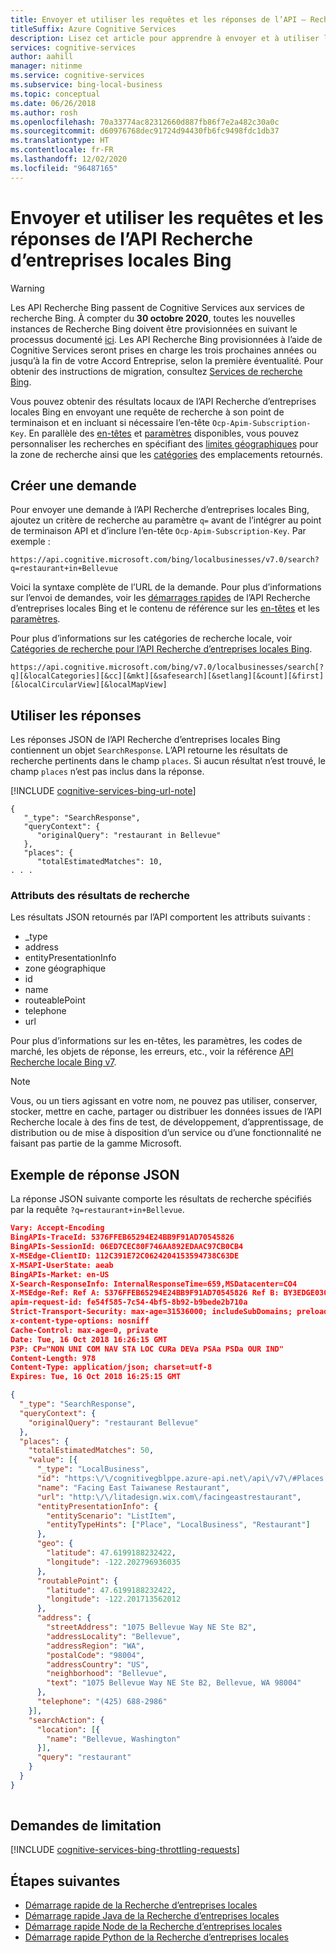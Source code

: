 ```yaml
---
title: Envoyer et utiliser les requêtes et les réponses de l’API – Recherche d’entreprises locales Bing
titleSuffix: Azure Cognitive Services
description: Lisez cet article pour apprendre à envoyer et à utiliser les résultats de recherche de l’API Recherche d’entreprises locales Bing.
services: cognitive-services
author: aahill
manager: nitinme
ms.service: cognitive-services
ms.subservice: bing-local-business
ms.topic: conceptual
ms.date: 06/26/2018
ms.author: rosh
ms.openlocfilehash: 70a33774ac82312660d887fb86f7e2a482c30a0c
ms.sourcegitcommit: d60976768dec91724d94430fb6fc9498fdc1db37
ms.translationtype: HT
ms.contentlocale: fr-FR
ms.lasthandoff: 12/02/2020
ms.locfileid: "96487165"
---
```

# <a name="sending-and-using-bing-local-business-search-api-queries-and-responses"></a>Envoyer et utiliser les requêtes et les réponses de l’API Recherche d’entreprises locales Bing

> [!WARNING]
> Les API Recherche Bing passent de Cognitive Services aux services de recherche Bing. À compter du **30 octobre 2020**, toutes les nouvelles instances de Recherche Bing doivent être provisionnées en suivant le processus documenté [ici](/bing/search-apis/bing-web-search/create-bing-search-service-resource).
> Les API Recherche Bing provisionnées à l’aide de Cognitive Services seront prises en charge les trois prochaines années ou jusqu’à la fin de votre Accord Entreprise, selon la première éventualité.
> Pour obtenir des instructions de migration, consultez [Services de recherche Bing](/bing/search-apis/bing-web-search/create-bing-search-service-resource).

Vous pouvez obtenir des résultats locaux de l’API Recherche d’entreprises locales Bing en envoyant une requête de recherche à son point de terminaison et en incluant si nécessaire l’en-tête `Ocp-Apim-Subscription-Key`. En parallèle des [en-têtes](local-search-reference.md#headers) et [paramètres](local-search-reference.md#query-parameters) disponibles, vous pouvez personnaliser les recherches en spécifiant des [limites géographiques](specify-geographic-search.md) pour la zone de recherche ainsi que les [catégories](local-search-query-response.md) des emplacements retournés.

## <a name="creating-a-request"></a>Créer une demande

Pour envoyer une demande à l’API Recherche d’entreprises locales Bing, ajoutez un critère de recherche au paramètre `q=` avant de l’intégrer au point de terminaison API et d’inclure l’en-tête `Ocp-Apim-Subscription-Key`. Par exemple :

`https://api.cognitive.microsoft.com/bing/localbusinesses/v7.0/search?q=restaurant+in+Bellevue`

Voici la syntaxe complète de l’URL de la demande. Pour plus d’informations sur l’envoi de demandes, voir les [démarrages rapides](quickstarts/local-quickstart.md) de l’API Recherche d’entreprises locales Bing et le contenu de référence sur les [en-têtes](local-search-reference.md#headers) et les [paramètres](local-search-reference.md#query-parameters). 

Pour plus d’informations sur les catégories de recherche locale, voir [Catégories de recherche pour l’API Recherche d’entreprises locales Bing](local-categories.md).

```
https://api.cognitive.microsoft.com/bing/v7.0/localbusinesses/search[?q][&localCategories][&cc][&mkt][&safesearch][&setlang][&count][&first][&localCircularView][&localMapView]
```

## <a name="using-responses"></a>Utiliser les réponses

Les réponses JSON de l’API Recherche d’entreprises locales Bing contiennent un objet `SearchResponse`. L’API retourne les résultats de recherche pertinents dans le champ `places`. Si aucun résultat n’est trouvé, le champ `places` n’est pas inclus dans la réponse.

[!INCLUDE [cognitive-services-bing-url-note](../../../includes/cognitive-services-bing-url-note.md)]

```
{
   "_type": "SearchResponse",
   "queryContext": {
      "originalQuery": "restaurant in Bellevue"
   },
   "places": {
      "totalEstimatedMatches": 10,
. . . 
```

### <a name="search-result-attributes"></a>Attributs des résultats de recherche

Les résultats JSON retournés par l’API comportent les attributs suivants :

* _type
* address
* entityPresentationInfo
* zone géographique
* id
* name
* routeablePoint
* telephone
* url

Pour plus d’informations sur les en-têtes, les paramètres, les codes de marché, les objets de réponse, les erreurs, etc., voir la référence [API Recherche locale Bing v7](local-search-reference.md).

> [!NOTE]
> Vous, ou un tiers agissant en votre nom, ne pouvez pas utiliser, conserver, stocker, mettre en cache, partager ou distribuer les données issues de l’API Recherche locale à des fins de test, de développement, d’apprentissage, de distribution ou de mise à disposition d’un service ou d’une fonctionnalité ne faisant pas partie de la gamme Microsoft. 


## <a name="example-json-response"></a>Exemple de réponse JSON

La réponse JSON suivante comporte les résultats de recherche spécifiés par la requête `?q=restaurant+in+Bellevue`.

```json
Vary: Accept-Encoding
BingAPIs-TraceId: 5376FFEB65294E24BB9F91AD70545826
BingAPIs-SessionId: 06ED7CEC80F746AA892EDAAC97CB0CB4
X-MSEdge-ClientID: 112C391E72C0624204153594738C63DE
X-MSAPI-UserState: aeab
BingAPIs-Market: en-US
X-Search-ResponseInfo: InternalResponseTime=659,MSDatacenter=CO4
X-MSEdge-Ref: Ref A: 5376FFEB65294E24BB9F91AD70545826 Ref B: BY3EDGE0306 Ref C: 2018-10-16T16:26:15Z
apim-request-id: fe54f585-7c54-4bf5-8b92-b9bede2b710a
Strict-Transport-Security: max-age=31536000; includeSubDomains; preload
x-content-type-options: nosniff
Cache-Control: max-age=0, private
Date: Tue, 16 Oct 2018 16:26:15 GMT
P3P: CP="NON UNI COM NAV STA LOC CURa DEVa PSAa PSDa OUR IND"
Content-Length: 978
Content-Type: application/json; charset=utf-8
Expires: Tue, 16 Oct 2018 16:25:15 GMT

{
  "_type": "SearchResponse",
  "queryContext": {
    "originalQuery": "restaurant Bellevue"
  },
  "places": {
    "totalEstimatedMatches": 50,
    "value": [{
      "_type": "LocalBusiness",
      "id": "https:\/\/cognitivegblppe.azure-api.net\/api\/v7\/#Places.0",
      "name": "Facing East Taiwanese Restaurant",
      "url": "http:\/\/litadesign.wix.com\/facingeastrestaurant",
      "entityPresentationInfo": {
        "entityScenario": "ListItem",
        "entityTypeHints": ["Place", "LocalBusiness", "Restaurant"]
      },
      "geo": {
        "latitude": 47.6199188232422,
        "longitude": -122.202796936035
      },
      "routablePoint": {
        "latitude": 47.6199188232422,
        "longitude": -122.201713562012
      },
      "address": {
        "streetAddress": "1075 Bellevue Way NE Ste B2",
        "addressLocality": "Bellevue",
        "addressRegion": "WA",
        "postalCode": "98004",
        "addressCountry": "US",
        "neighborhood": "Bellevue",
        "text": "1075 Bellevue Way NE Ste B2, Bellevue, WA 98004"
      },
      "telephone": "(425) 688-2986"
    }],
    "searchAction": {
      "location": [{
        "name": "Bellevue, Washington"
      }],
      "query": "restaurant"
    }
  }
}
 
```

## <a name="throttling-requests"></a>Demandes de limitation

[!INCLUDE [cognitive-services-bing-throttling-requests](../../../includes/cognitive-services-bing-throttling-requests.md)]


## <a name="next-steps"></a>Étapes suivantes
- [Démarrage rapide de la Recherche d’entreprises locales](quickstarts/local-quickstart.md)
- [Démarrage rapide Java de la Recherche d’entreprises locales](quickstarts/local-search-java-quickstart.md)
- [Démarrage rapide Node de la Recherche d’entreprises locales](quickstarts/local-search-node-quickstart.md)
- [Démarrage rapide Python de la Recherche d’entreprises locales](quickstarts/local-search-python-quickstart.md)